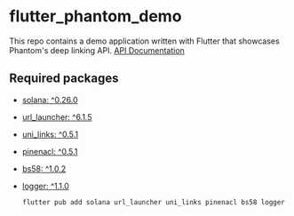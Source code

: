 # flutter_phantom_demo

This repo contains a demo application written with Flutter that showcases Phantom's deep linking API.
[API Documentation](https://docs.phantom.app/integrating/deeplinks)

## Required packages

- [solana: ^0.26.0](https://pub.dev/packages/solana)
- [url_launcher: ^6.1.5](https://pub.dev/packages/url_launcher)
- [uni_links: ^0.5.1](https://pub.dev/packages/uni_links)
- [pinenacl: ^0.5.1](https://pub.dev/packages/pinenacl)
- [bs58: ^1.0.2](https://pub.dev/packages/bs58)
- [logger: ^1.1.0](https://pub.dev/packages/logger)

    `flutter pub add solana url_launcher uni_links pinenacl bs58 logger`
